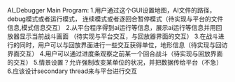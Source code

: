 AI_Debugger Main Program:
1.用户通过这个GUI设置地图，AI文件的路径，debug模式或者运行模式，
连续模式或者逐回合暂停模式（待实现与平台的文件信息,模式信息交互）
2.从平台程序得到ai运行等信息，展示ai运行等信息并用回放器显示当前战斗画面
（待实现与平台交互，与回放器界面的交互）
3.在战斗进行的同时，用户可以与回放界面进行一些交互获得单位，地形信息（待实现与回访界面交互）
4.用户可以通过进度条观察之前某一个回合战斗（待实现与回放界面的交互）
5.情景设置？允许强制改变某单位的状况，并把数据传给平台（不急）
6.应该设计secondary thread来与平台进行交互

